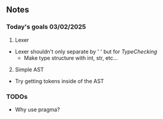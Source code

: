 ## Notes
### Today's goals 03/02/2025 

1. Lexer
- Lexer shouldn't only separate by ' ' but for *TypeChecking*
    - Make type structure with int, str, etc...
2. Simple AST
- Try getting tokens inside of the AST

### TODOs
- Why use pragma?
